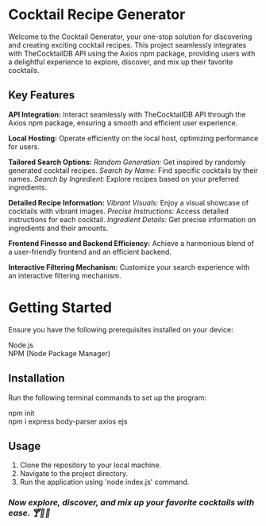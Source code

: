 # Cocktail Recipe Generator
Welcome to the Cocktail Generator, your one-stop solution for discovering and creating exciting cocktail recipes. This project seamlessly integrates with TheCocktailDB API using the Axios npm package, providing users with a delightful experience to explore, discover, and mix up their favorite cocktails.

## Key Features
**API Integration:** Interact seamlessly with TheCocktailDB API through the Axios npm package, ensuring a smooth and efficient user experience.

**Local Hosting:** Operate efficiently on the local host, optimizing performance for users.

**Tailored Search Options:**
_Random Generation:_ Get inspired by randomly generated cocktail recipes.
_Search by Name:_ Find specific cocktails by their names.
_Search by Ingredient:_ Explore recipes based on your preferred ingredients.

**Detailed Recipe Information:**
_Vibrant Visuals:_ Enjoy a visual showcase of cocktails with vibrant images.
_Precise Instructions:_ Access detailed instructions for each cocktail.
_Ingredient Details:_ Get precise information on ingredients and their amounts.

**Frontend Finesse and Backend Efficiency:** Achieve a harmonious blend of a user-friendly frontend and an efficient backend.

**Interactive Filtering Mechanism:** Customize your search experience with an interactive filtering mechanism.

# Getting Started
Ensure you have the following prerequisites installed on your device:

Node.js        
NPM (Node Package Manager)          

## Installation
Run the following terminal commands to set up the program:

npm init                                    
npm i express body-parser axios ejs

## Usage
1. Clone the repository to your local machine.
2. Navigate to the project directory.
3. Run the application using 'node index.js' command.

### _Now explore, discover, and mix up your favorite cocktails with ease. 🍸🍹🥃_       
